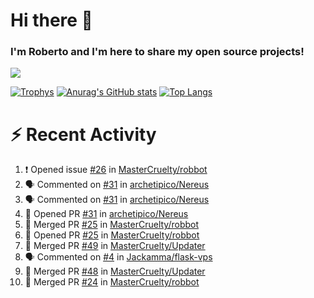 # Hi there 👋
### I'm Roberto and I'm here to share my open source projects!

<img src="https://komarev.com/ghpvc/?username=mastercruelty&label=Profile views&color=0e75b6"><br>

[![Trophys](https://github-profile-trophy.vercel.app/?username=mastercruelty)](https://github.com/ryo-ma/github-profile-trophy)
[![Anurag's GitHub stats](https://github-readme-stats.vercel.app/api?username=mastercruelty&show_icons=true&theme=tokyonight)](https://github.com/anuraghazra/github-readme-stats)
[![Top Langs](https://github-readme-stats.vercel.app/api/top-langs/?username=mastercruelty&layout=compact)](https://github.com/anuraghazra/github-readme-stats)

# :zap: Recent Activity
<!--START_SECTION:activity-->
1. ❗️ Opened issue [#26](https://github.com/MasterCruelty/robbot/issues/26) in [MasterCruelty/robbot](https://github.com/MasterCruelty/robbot)
2. 🗣 Commented on [#31](https://github.com/archetipico/Nereus/issues/31) in [archetipico/Nereus](https://github.com/archetipico/Nereus)
3. 🗣 Commented on [#31](https://github.com/archetipico/Nereus/issues/31) in [archetipico/Nereus](https://github.com/archetipico/Nereus)
4. 💪 Opened PR [#31](https://github.com/archetipico/Nereus/pull/31) in [archetipico/Nereus](https://github.com/archetipico/Nereus)
5. 🎉 Merged PR [#25](https://github.com/MasterCruelty/robbot/pull/25) in [MasterCruelty/robbot](https://github.com/MasterCruelty/robbot)
6. 💪 Opened PR [#25](https://github.com/MasterCruelty/robbot/pull/25) in [MasterCruelty/robbot](https://github.com/MasterCruelty/robbot)
7. 🎉 Merged PR [#49](https://github.com/MasterCruelty/Updater/pull/49) in [MasterCruelty/Updater](https://github.com/MasterCruelty/Updater)
8. 🗣 Commented on [#4](https://github.com/Jackamma/flask-vps/issues/4) in [Jackamma/flask-vps](https://github.com/Jackamma/flask-vps)
9. 🎉 Merged PR [#48](https://github.com/MasterCruelty/Updater/pull/48) in [MasterCruelty/Updater](https://github.com/MasterCruelty/Updater)
10. 🎉 Merged PR [#24](https://github.com/MasterCruelty/robbot/pull/24) in [MasterCruelty/robbot](https://github.com/MasterCruelty/robbot)
<!--END_SECTION:activity-->
